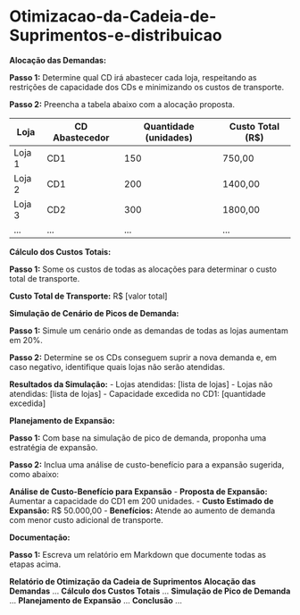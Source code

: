 # Otimizacao-da-Cadeia-de-Suprimentos-e-distribuicao

**Alocação das Demandas:**

**Passo 1:** Determine qual CD irá abastecer cada loja, respeitando as restrições de capacidade dos CDs e minimizando os custos de transporte.

**Passo 2:** Preencha a tabela abaixo com a alocação proposta.

| Loja   | CD Abastecedor | Quantidade (unidades) | Custo Total (R$) |
|--------|----------------|-----------------------|------------------|
| Loja 1 | CD1            | 150                   | 750,00           |
| Loja 2 | CD1            | 200                   | 1400,00          |
| Loja 3 | CD2            | 300                   | 1800,00          |
| ...    | ...            | ...                   | ...              |

**Cálculo dos Custos Totais:**

**Passo 1:** Some os custos de todas as alocações para determinar o custo total de transporte.

**Custo Total de Transporte:** R$ [valor total]

**Simulação de Cenário de Picos de Demanda:**

**Passo 1:** Simule um cenário onde as demandas de todas as lojas aumentam em 20%.

**Passo 2:** Determine se os CDs conseguem suprir a nova demanda e, em caso negativo, identifique quais lojas não serão atendidas.

**Resultados da Simulação:** - Lojas atendidas: \[lista de lojas\] - Lojas não atendidas: \[lista de lojas\] - Capacidade excedida no CD1: \[quantidade excedida\]

**Planejamento de Expansão:**

**Passo 1:** Com base na simulação de pico de demanda, proponha uma estratégia de expansão.

**Passo 2:** Inclua uma análise de custo-benefício para a expansão sugerida, como abaixo:

**Análise de Custo-Benefício para Expansão** - **Proposta de Expansão:** Aumentar a capacidade do CD1 em 200 unidades. - **Custo Estimado de Expansão:** R$ 50.000,00 - **Benefícios:** Atende ao aumento de demanda com menor custo adicional de transporte.

**Documentação:**

**Passo 1:** Escreva um relatório em Markdown que documente todas as etapas acima.

**Relatório de Otimização da Cadeia de Suprimentos** **Alocação das Demandas** ... **Cálculo dos Custos Totais** ... **Simulação de Pico de Demanda** ... **Planejamento de Expansão** ... **Conclusão** ...
